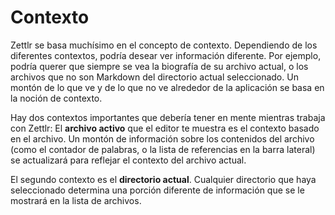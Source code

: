 # Contexto

Zettlr se basa muchísimo en el concepto de  contexto. Dependiendo de los diferentes contextos, podría desear ver información diferente. Por ejemplo, podría querer que siempre se vea la biografía de su archivo actual, o los archivos que no son Markdown del directorio actual seleccionado.  Un montón de lo que ve y de lo que no ve alrededor de la aplicación se basa en la noción de contexto.

Hay dos contextos importantes que debería tener en mente mientras trabaja con  Zettlr: El **archivo activo** que el editor te muestra es el contexto basado en el archivo. Un montón de información sobre los contenidos del archivo (como el contador de palabras, o la lista de referencias en la barra lateral) se actualizará para reflejar el contexto del archivo actual.

El segundo contexto es el  **directorio actual**. Cualquier directorio que haya seleccionado determina una porción diferente de información que se le mostrará en la lista de archivos.

